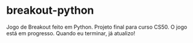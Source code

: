 # breakout-python
Jogo de Breakout feito em Python. Projeto final para curso CS50.
O jogo está em progresso. Quando eu terminar, já atualizo!
